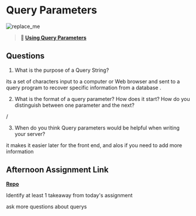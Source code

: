 # Query Parameters

![replace_me](https://codeworks.blob.core.windows.net/public/assets/img/illustrations/placeholder.svg)

> **📖 [Using Query Parameters](https://codeworksacademy.com/fs-student-guide/resources/wk5/01-Query-Parameters)**

## Questions

1. What is the purpose of a Query String?


its a set of characters input to a computer or Web browser and sent to a query program to recover specific information from a database .


2. What is the format of a query parameter? How does it start? How do you distinguish between one parameter and the next?

/ 

3. When do you think Query parameters would be helpful when writing your server?

it makes it easier later for the front end, and alos if you need to add more information

## Afternoon Assignment Link

**[Repo](https://github.com/hannahprather/burgerShack)**

Identify at least 1 takeaway from today's assignment

ask more questions about querys